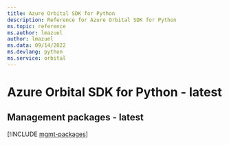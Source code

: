 ```yaml
---
title: Azure Orbital SDK for Python
description: Reference for Azure Orbital SDK for Python
ms.topic: reference
ms.author: lmazuel
author: lmazuel
ms.data: 09/14/2022
ms.devlang: python
ms.service: orbital
---
```

# Azure Orbital SDK for Python - latest

## Management packages - latest
[!INCLUDE [mgmt-packages](orbital-mgmt-index.md)]